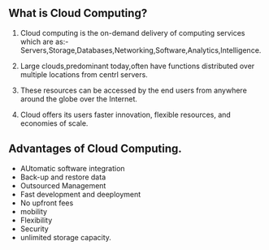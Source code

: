 ## What is Cloud Computing?
1. Cloud computing is the on-demand delivery of computing services which are as:- Servers,Storage,Databases,Networking,Software,Analytics,Intelligence. 

2. Large clouds,predominant today,often have functions distributed over multiple locations from centrl servers. 

3. These resources can be accessed by the end users from anywhere around the globe over the Internet.

3. Cloud offers its users faster innovation, flexible resources, and economies of scale.

## Advantages of Cloud Computing.
 - AUtomatic software integration
 - Back-up and restore data
 - Outsourced Management
 - Fast development and deeployment
 - No upfront fees
 - mobility
 - Flexibility
 - Security
 - unlimited storage capacity.
